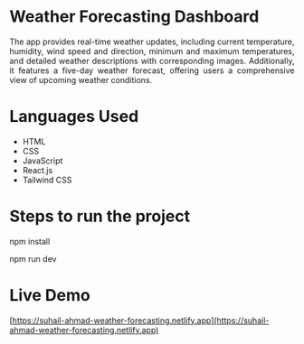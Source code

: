 # Weather Forecasting Dashboard

<div align="justify"> The app provides real-time weather updates, including current temperature, humidity, wind speed and direction, minimum and maximum temperatures, and detailed weather descriptions with corresponding images. Additionally, it features a five-day weather forecast, offering users a comprehensive view of upcoming weather conditions. <div>

# Languages Used

<ul>
  <li>HTML</li>
  <li>CSS</li>
  <li>JavaScript</li>
  <li>React.js</li>
  <li>Tailwind CSS</li>
</ul>

# Steps to run the project

npm install

npm run dev

# Live Demo

[https://suhail-ahmad-weather-forecasting.netlify.app](https://suhail-ahmad-weather-forecasting.netlify.app)

